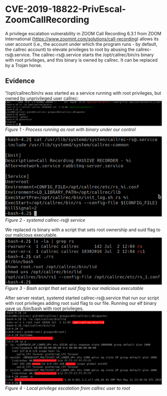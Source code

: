# CVE-2019-18822-PrivEscal-ZoomCallRecording
A privilege escalation vulnerability in ZOOM Call Recording 6.3.1 from ZOOM International (https://www.zoomint.com/solutions/call-recording) allows its user account (i.e., the account under which the program runs - by default, the callrec account) to elevate privileges to root by abusing the callrec-rs@.service. The callrec-rs@.service starts the /opt/callrec/bin/rs binary with root privileges, and this binary is owned by callrec. It can be replaced by a Trojan horse.

## Evidence
“/opt/callrec/bin/rs was started as a service running with root privileges, but owned by unprivileged user callrec:
![](Zoom-PrivEscal-1.png)
<br />
*Figure 1 - Process running as root with binary under our control*

![](Zoom-PrivEscal-2.png)
<br />
*Figure 2 - systemd callrec-rs@ service*

We replaced rs binary with a script that sets root ownership and suid flag to our malicious executable.
![](Zoom-PrivEscal-3.png)
<br />
*Figure 3 - Bash script that set suid flag to our malicious executable*

After server restart, systemd started callrec-rs@.service that run our script with root privileges adding root suid flag to our file. Running our elf binary gave us /bin/bash with root privileges.
![](Zoom-PrivEscal-4.png)
<br />
*Figure 4 - Local privilege escalation from callrec user to root*
